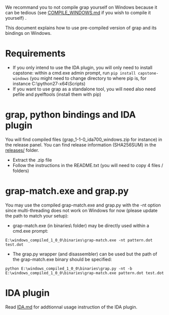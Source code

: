We recommand you to not compile grap yourself on Windows because it can be tedious (see [COMPILE_WINDOWS.md](doc/COMPILE_WINDOWS.md) if you wish to compile it yourself) .

This document explains how to use pre-compiled version of grap and its bindings on Windows.

# Requirements

- If you only intend to use the IDA plugin, you will only need to install capstone: within a cmd.exe admin prompt, run `pip install capstone-windows` (you might need to change directory to where pip is, for instance C:\python27-x64\Scripts)
- If you want to use grap as a standalone tool, you will need also need pefile and pyelftools (install them with pip)

# grap, python bindings and IDA plugin
You will find compiled files (grap\_1-1-0\_ida700\_windows.zip for instance) in the release panel. You can find release information (SHA256SUM) in the [releases/](releases/) folder.

- Extract the .zip file
- Follow the instructions in the README.txt (you will need to copy 4 files / folders)

# grap-match.exe and grap.py
You may use the compiled grap-match.exe and grap.py with the -nt option since multi-threading does not work on Windows for now (please update the path to match your setup):

- grap-match.exe (in binaries\ folder) may be directly used within a cmd.exe prompt:
```
E:\windows_compiled_1_0_0\binaries\grap-match.exe -nt pattern.dot test.dot
```
- The grap.py wrapper (and disassembler) can be used but the path of the grap-match.exe binary should be specified:
```
python E:\windows_compiled_1_0_0\binaries\grap.py -nt -b E:\windows_compiled_1_0_0\binaries\grap-match.exe pattern.dot test.dot
```

# IDA plugin
Read [IDA.md](IDA.md) for addtionnal usage instruction of the IDA plugin.
